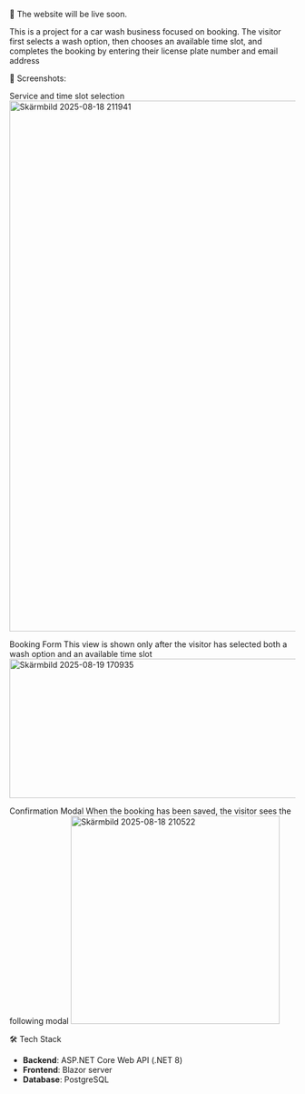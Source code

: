 🚧 The website will be live soon. 

This is a project for a car wash business focused on booking. The visitor first selects a wash option, then chooses an available time slot, and completes the booking by entering their license plate number and email address

 📸 Screenshots:
 
 Service and time slot selection
<img width="1448" height="933" alt="Skärmbild 2025-08-18 211941" src="https://github.com/user-attachments/assets/00206566-2a04-4ec7-8939-f9f830ac2761" />

Booking Form
This view is shown only after the visitor has selected both a wash option and an available time slot
<img width="937" height="245" alt="Skärmbild 2025-08-19 170935" src="https://github.com/user-attachments/assets/b10c0db0-195e-4cde-a1ec-2bff8e7c1413" />


Confirmation Modal
When the booking has been saved, the visitor sees the following modal
<img width="368" height="366" alt="Skärmbild 2025-08-18 210522" src="https://github.com/user-attachments/assets/c72ead34-b0d9-4c54-9b35-c4fc1dfc4611" />

 🛠️ Tech Stack
- **Backend**: ASP.NET Core Web API (.NET 8)
- **Frontend**: Blazor server
- **Database**: PostgreSQL
